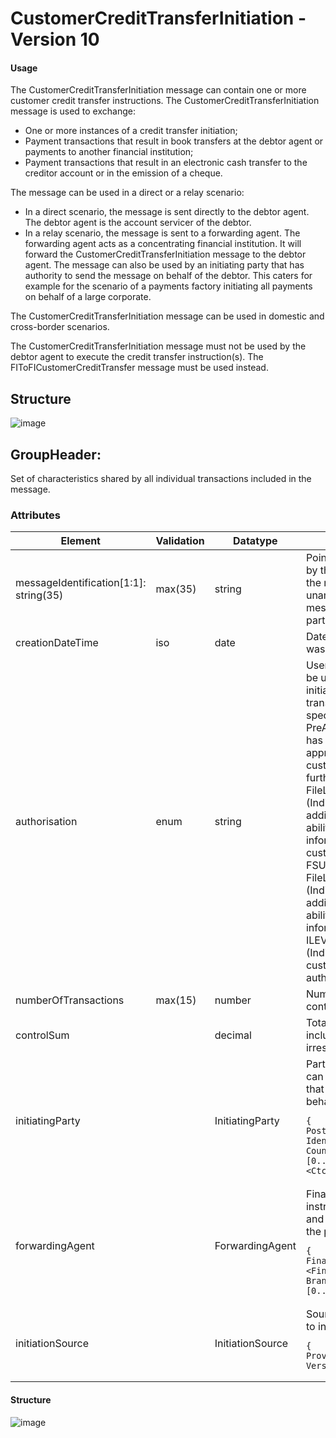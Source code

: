 # CustomerCreditTransferInitiation - Version 10
#### Usage
The CustomerCreditTransferInitiation message can contain one or more customer credit transfer
instructions.
The CustomerCreditTransferInitiation message is used to exchange:
- One or more instances of a credit transfer initiation;
- Payment transactions that result in book transfers at the debtor agent or payments to another financial
institution;
- Payment transactions that result in an electronic cash transfer to the creditor account or in the
emission of a cheque.

The message can be used in a direct or a relay scenario:
- In a direct scenario, the message is sent directly to the debtor agent. The debtor agent is the account
servicer of the debtor.
- In a relay scenario, the message is sent to a forwarding agent. The forwarding agent acts as a
concentrating financial institution. It will forward the CustomerCreditTransferInitiation message to the
debtor agent.
The message can also be used by an initiating party that has authority to send the message on behalf
of the debtor. This caters for example for the scenario of a payments factory initiating all payments on
behalf of a large corporate.

The CustomerCreditTransferInitiation message can be used in domestic and cross-border scenarios.

The CustomerCreditTransferInitiation message must not be used by the debtor agent to execute the
credit transfer instruction(s). The FIToFICustomerCreditTransfer message must be used instead.

## Structure
![image](https://lucid.app/publicSegments/view/8f2834ef-150b-4dfa-a9a8-4ee54d399235/image.jpeg)

## GroupHeader:
Set of characteristics shared by all individual transactions included in the message.
### Attributes
| Element                                	| Validation 	| Datatype         	| Description                                                                                                                                                                                                                                                                                                                                                                                                                                                                                                                                                                                                                                                                                                                                                                                                                                                                   	| iMandatory 	|
|----------------------------------------	|------------	|------------------	|-------------------------------------------------------------------------------------------------------------------------------------------------------------------------------------------------------------------------------------------------------------------------------------------------------------------------------------------------------------------------------------------------------------------------------------------------------------------------------------------------------------------------------------------------------------------------------------------------------------------------------------------------------------------------------------------------------------------------------------------------------------------------------------------------------------------------------------------------------------------------------	|------------	|
| messageIdentification[1:1]: string(35) 	| max(35)    	| string           	| Point to point reference, as assigned by the instructing party, and sent to the next party in the chain to unambiguously identify the message.Unique per instructed party for a period of time                                                                                                                                                                                                                                                                                                                                                                                                                                                                                                                                                                                                                                                                                	| Y          	|
| creationDateTime                       	| iso        	| date             	| Date and time at which the message was created.                                                                                                                                                                                                                                                                                                                                                                                                                                                                                                                                                                                                                                                                                                                                                                                                                               	| Y          	|
| authorisation                          	| enum       	| string           	| User identification or any user key to be used to check whether the initiating party is allowed to initiate transactions from the account specified in the message  AUTH- PreAuthorisedFile (Indicates a file has been pre authorised or approved within the originating customer environment and no further approval is required.)  FDET- FileLevelAuthorisationDetails (Indicates that a file requires additional file level approval, with the ability to view both the payment information block and supporting customer credit transaction detail.)  FSUM - FileLevelAuthorisationSummary (Indicates that a file requires additional file level approval, with the ability to view only the payment information block level information.)  ILEV - InstructionLevelAuthorisation (Indicates that a file requires all customer transactions to be authorised or approved.) 	| N          	|
| numberOfTransactions                   	| max(15)    	| number           	| Number of individual transactions contained in the message.                                                                                                                                                                                                                                                                                                                                                                                                                                                                                                                                                                                                                                                                                                                                                                                                                   	| Y          	|
| controlSum                             	|            	| decimal          	| Total of all individual amounts included in the message, irrespective of currencies.                                                                                                                                                                                                                                                                                                                                                                                                                                                                                                                                                                                                                                                                                                                                                                                          	| N          	|
| initiatingParty                        	|            	| InitiatingParty  	| Party that initiates the payment.This can either be the debtor or the party that initiates the credit transfer on behalf of the debtor.  <pre>`{   Name <Nm> [0..1] string,   PostalAddress <PstlAdr> [0..1],   Identification <Id> [0..1],   CountryOfResidence <CtryOfRes> [0..1] enum,   ContactDetails <CtctDtls> [0..1], }` </pre>                                                                                                                                                                                                                                                                                                                                                                                                                                                                                                                                       	| Y          	|
| forwardingAgent                        	|            	| ForwardingAgent  	| Financial institution that receives the instruction from the initiating party and forwards it to the next agent in  the payment chain for execution.  <pre>`{   FinancialInstitutionIdentification <FinInstnId> [1..1], OR   BranchIdentification <BrnchId> [0..1] }`</pre>                                                                                                                                                                                                                                                                                                                                                                                                                                                                                                                                                                                                   	| N          	|
| initiationSource                       	|            	| InitiationSource 	| Source application or software used to initiate the payment.  <pre>`{   Name <Nm> [1..1] string,   Provider <Prvdr> [0..1] string,   Version <Vrsn> [0..1] string }`</pre>                                                                                                                                                                                                                                                                                                                                                                                                                                                                                                                                                                                                                                                                                                    	| N          	|
#### Structure
![image](https://lucid.app/publicSegments/view/4bdffec3-fff8-4e65-af5d-7dab9e529084/image.jpeg)

